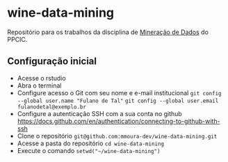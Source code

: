 # wine-data-mining
Repositório para os trabalhos da disciplina de [Mineração de Dados](https://eic.cefet-rj.br/~eogasawara/data-mining/) do PPCIC.

## Configuração inicial

- Acesse o rstudio
- Abra o terminal
- Configure acesso o Git com seu nome e e-mail institucional
    `git config --global user.name "Fulano de Tal"`
    `git config --global user.email fulanodetal@exemplo.br`
- Configure a autenticação SSH com a sua conta no github https://docs.github.com/en/authentication/connecting-to-github-with-ssh
- Clone o repositório `git@github.com:mmoura-dev/wine-data-mining.git`
- Acesse a pasta do repositório `cd wine-data-mining`
- Execute o comando `setwd("~/wine-data-mining")`
